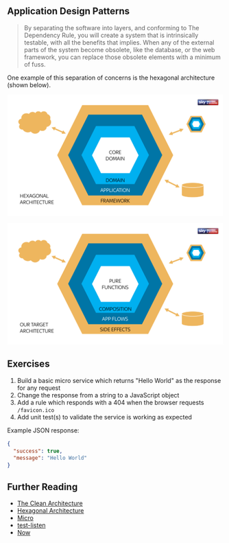 ## Application Design Patterns

> By separating the software into layers, and conforming to The Dependency Rule, you will create a system that is intrinsically testable, with all the benefits that implies. When any of the external parts of the system become obsolete, like the database, or the web framework, you can replace those obsolete elements with a minimum of fuss.

One example of this separation of concerns is the hexagonal architecture (shown below). 

![Hexagonal Architecture](./diagrams/hexagonal-architecture.png)


![Target Architecture](./diagrams/target-architecture.png)

## Exercises

1.  Build a basic micro service which returns "Hello World" as the response for any request
1.  Change the response from a string to a JavaScript object
1.  Add a rule which responds with a 404 when the browser requests `/favicon.ico`
1.  Add unit test(s) to validate the service is working as expected

Example JSON response:

```JSON
{
  "success": true,
  "message": "Hello World"
}
```

## Further Reading

* [The Clean Architecture](https://8thlight.com/blog/uncle-bob/2012/08/13/the-clean-architecture.html)
* [Hexagonal Architecture](http://fideloper.com/hexagonal-architecture)
* [Micro](https://npmjs.com/package/micro)
* [test-listen](https://npmjs.com/package/test-listen)
* [Now](https://zeit.co/now)
